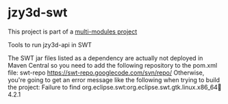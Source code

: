 jzy3d-swt
=========

This project is part of a <a href="https://github.com/jzy3d/jzy3d-master">multi-modules project</a>

Tools to run jzy3d-api in SWT

The SWT jar files listed as a dependency are actually not deployed in Maven Central so you need to add the following repository to the pom.xml file:
swt-repo
https://swt-repo.googlecode.com/svn/repo/
Otherwise, you're going to get an error message like the following when trying to build the project:
Failure to find org.eclipse.swt:org.eclipse.swt.gtk.linux.x86_64:jar:4.2.1

